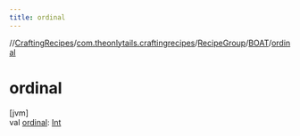 ```yaml
---
title: ordinal
---
```

//[CraftingRecipes](../../../../index.html)/[com.theonlytails.craftingrecipes](../../index.html)/[RecipeGroup](../index.html)/[BOAT](index.html)/[ordinal](ordinal.html)



# ordinal



[jvm]\
val [ordinal](ordinal.html): [Int](https://kotlinlang.org/api/latest/jvm/stdlib/kotlin/-int/index.html)




